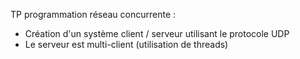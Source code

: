 TP programmation réseau concurrente :

- Création d'un système client / serveur utilisant le protocole UDP
- Le serveur est multi-client (utilisation de threads)
